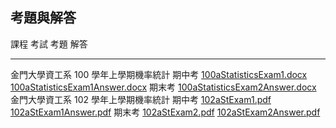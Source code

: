 ## 考題與解答

課程                                       考試         考題                                 解答
---------------------------------------    -----------  ---------------------------------    ----------------------------------------
金門大學資工系 100 學年上學期機率統計      期中考       [100aStatisticsExam1.docx]           [100aStatisticsExam1Answer.docx]
                                           期末考                                            [100aStatisticsExam2Answer.docx]
金門大學資工系 102 學年上學期機率統計      期中考       [102aStExam1.pdf]                    [102aStExam1Answer.pdf]
                                           期末考       [102aStExam2.pdf]                    [102aStExam2Answer.pdf]

[100aStatisticsExam1.docx]:../exam/100aStatisticsExam1.docx
[100aStatisticsExam1Answer.docx]:../exam/100aStatisticsExam1Answer.docx
[100aStatisticsExam2Answer.docx]:../exam/100aStatisticsExam2Answer.docx
[102aStExam1.pdf]:../exam/102aStExam1.pdf
[102aStExam1Answer.pdf]:../exam/102aStExam1Answer.pdf
[102aStExam2.pdf]:../exam/102aStExam2.pdf
[102aStExam2Answer.pdf]:../exam/102aStExam2Answer.pdf
